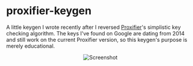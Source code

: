 # proxifier-keygen
A little keygen I wrote recently after I reversed [Proxifier](https://www.proxifier.com)'s simplistic key checking algorithm.
The keys I've found on Google are dating from 2014 and still work on the current Proxifier version, so this keygen's purpose is merely educational.

<p align="center">
  <img src="https://raw.githubusercontent.com/thedroidgeek/proxifier-keygen/master/img/yay.png" alt="Screenshot"/>
</p>
